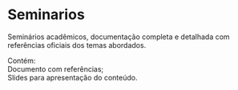 # Seminarios

Seminários acadêmicos, documentação completa e detalhada com referências oficiais dos temas abordados.

Contém:<br>
Documento com referências;<br>
Slides para apresentação do conteúdo.
